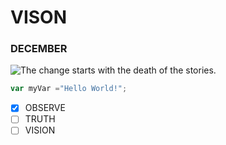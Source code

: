 # VISON

### DECEMBER

![The change starts with the death of the stories.](https://octodex.github.com/images/yaktocat.png)

```javascript
var myVar ="Hello World!";
```
- [X] OBSERVE
- [ ] TRUTH
- [ ] VISION
